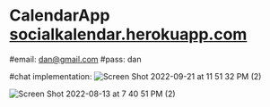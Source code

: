 # CalendarApp [socialkalendar.herokuapp.com](https://socialkalendar.herokuapp.com) 
#email: dan@gmail.com
#pass: dan


#chat implementation:
![Screen Shot 2022-09-21 at 11 51 32 PM (2)](https://user-images.githubusercontent.com/69431793/191654521-4e398084-ca00-414b-b6ac-ff7bf1dc9a69.png)

![Screen Shot 2022-08-13 at 7 40 51 PM (2)](https://user-images.githubusercontent.com/69431793/184516818-450344f2-d8bc-4e79-b5d9-48d3af148824.png)
